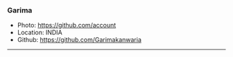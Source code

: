 ### Garima

- Photo: https://github.com/account
- Location: INDIA
- Github: https://github.com/Garimakanwaria

***
